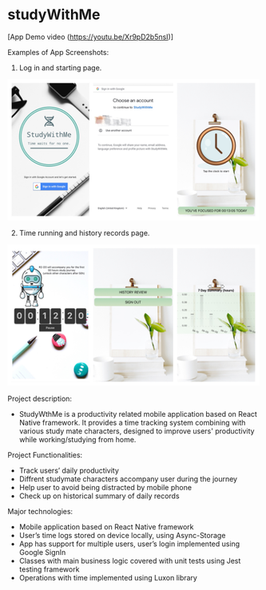 # studyWithMe
[App Demo video (https://youtu.be/Xr9pD2b5nsI)]

Examples of App Screenshots:
1. Log in and starting page.
<img src="/images/studyWithMe3.JPG" alt="drawing" width="900"/>

2. Time running and history records page.
<img src="/images/studyWithMe2.JPG" alt="drawing" width="900"/>

Project description: 
* StudyWthMe is a productivity related mobile application based on React Native framework.  It provides a time tracking system combining with various study mate characters, designed to improve users' productivity while working/studying from home.


Project Functionalities: 
* Track users’ daily productivity 
* Diffrent studymate characters accompany user during the journey
* Help user to avoid being distracted by mobile phone
* Check up on historical summary of daily records

Major technologies: 
* Mobile application based on React Native framework
* User’s time logs stored on device locally, using Async-Storage 
* App has support for multiple users, user’s login implemented using Google SignIn 
* Classes with main business logic covered with unit tests using Jest testing framework 
* Operations with time implemented using Luxon library



